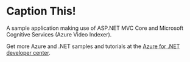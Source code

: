 # Caption This!
A sample application making use of ASP.NET MVC Core and Microsoft Cognitive Services (Azure Video Indexer).


Get more Azure and .NET samples and tutorials at the [Azure for .NET developer center](https://docs.microsoft.com/dotnet/azure).
